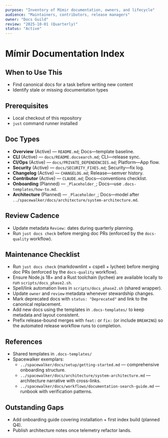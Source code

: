 ```yaml
---
purpose: "Inventory of Mímir documentation, owners, and lifecycle"
audience: "Maintainers, contributors, release managers"
owner: "Docs Guild"
review: "2025-10-01 (Quarterly)"
status: "Active"
---
```


# Mímir Documentation Index

## When to Use This

- Find canonical docs for a task before writing new content
- Identify stale or missing documentation types

## Prerequisites

- Local checkout of this repository
- `just` command runner installed

## Doc Types

- **Overview** (Active) — `README.md`; Docs—template baseline.
- **CLI** (Active) — `docs/README.docsearch.md`; CLI—release sync.
- **CI/Ops** (Active) — `docs/PRIVATE_DEPENDENCIES.md`; Platform—App flow.
- **Security** (Active) — `docs/SECURITY_FIXES.md`; Security—fix log.
- **Changelog** (Active) — `CHANGELOG.md`; Release—semver history.
- **Contributor** (Active) — `CLAUDE.md`; Docs—conventions checklist.
- **Onboarding** (Planned) — `_Placeholder_`; Docs—use `.docs-templates/how-to.md`.
- **Architecture** (Planned) — `_Placeholder_`; Docs—model after
  `../spacewalker/docs/architecture/system-architecture.md`.

## Review Cadence

- Update metadata `Review:` dates during quarterly planning.
- Run `just docs check` before merging doc PRs (enforced by the `docs-quality`
  workflow).

## Maintenance Checklist

- Run `just docs check` (markdownlint + cspell + lychee) before merging doc PRs
  (enforced by the `docs-quality` workflow).
- Ensure Node.js 18+ and a Rust toolchain (lychee) are available locally to run
  `scripts/docs_phase2.sh`.
- Spell/link automation lives in `scripts/docs_phase2.sh` (shared wrapper).
- Update `owner` and `review` metadata whenever stewardship changes.
- Mark deprecated docs with `status: "Deprecated"` and link to the canonical
  replacement.
- Add new docs using the templates in `.docs-templates/` to keep metadata and
  layout consistent.
- Prefix release-bound merges with `feat:` or `fix:` (or include `BREAKING`)
  so the automated release workflow runs to completion.

## References

- Shared templates in `.docs-templates/`
- Spacewalker exemplars:
  - `../spacewalker/docs/setup/getting-started.md` — comprehensive onboarding
    structure.
  - `../spacewalker/docs/architecture/system-architecture.md` — architecture
    narrative with cross-links.
  - `../spacewalker/docs/workflows/documentation-search-guide.md` — runbook
    with verification patterns.

## Outstanding Gaps

- Add onboarding guide covering installation + first index build (planned
  Q4).
- Publish architecture notes once telemetry refactor lands.
